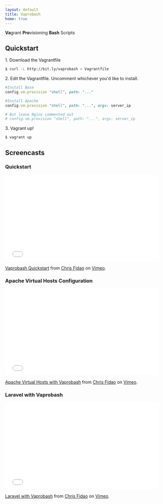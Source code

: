 ```yaml
---
layout: default
title: Vaprobash
home: true
---
```


**Va**grant **Pro**visioning **Bash** Scripts

## Quickstart

1\. Download the Vagrantfile

```bash
$ curl -L http://bit.ly/vaprobash > Vagrantfile
```

2\. Edit the Vagrantfile. Uncomment whichever you'd like to install.

```ruby
#Install Base
config.vm.provision "shell", path: "..."

#Install Apache
config.vm.provision "shell", path: "...", args: server_ip

# But leave Nginx commented out
# config.vm.provision "shell", path: "...", args: server_ip
```

3\. Vagrant up!

```bash
$ vagrant up
```

## Screencasts

### Quickstart
<iframe src="//player.vimeo.com/video/85876881" width="500" height="281" frameborder="0" webkitallowfullscreen mozallowfullscreen allowfullscreen></iframe> <p><a href="http://vimeo.com/85876881">Vaprobash Quickstart</a> from <a href="http://vimeo.com/fideloper">Chris Fidao</a> on <a href="https://vimeo.com">Vimeo</a>.</p>

### Apache Virtual Hosts Configuration
<iframe src="//player.vimeo.com/video/85983902" width="500" height="281" frameborder="0" webkitallowfullscreen mozallowfullscreen allowfullscreen></iframe> <p><a href="http://vimeo.com/85983902">Apache Virtual Hosts with Vaprobash</a> from <a href="http://vimeo.com/fideloper">Chris Fidao</a> on <a href="https://vimeo.com">Vimeo</a>.</p>

### Laravel with Vaprobash
<iframe src="//player.vimeo.com/video/85984418" width="500" height="281" frameborder="0" webkitallowfullscreen mozallowfullscreen allowfullscreen></iframe> <p><a href="http://vimeo.com/85984418">Laravel with Vaprobash</a> from <a href="http://vimeo.com/fideloper">Chris Fidao</a> on <a href="https://vimeo.com">Vimeo</a>.</p>